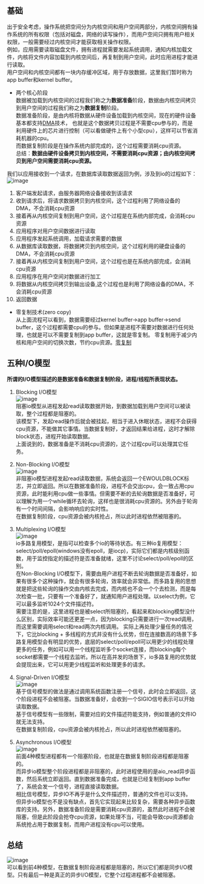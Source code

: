 ## 基础   
出于安全考虑，操作系统把空间分为内核空间和用户空间两部分，内核空间拥有操作系统的所有权限（包括对磁盘，网络的读写操作），而用户空间只拥有用户相关权限，一般需要经过内核空间才能获取相关操作权限。    
例如，应用需要读取磁盘文件，拥有进程就需要发起系统调用，通知内核加载文件，内核将文件内容加载到内核空间后，再复制到用户空间，此时应用进程才能进行读取。  
用户空间和内核空间都有一块内存缓冲区域，用于存放数据，这里我们暂时称为app buffer和kernel buffer。

- 两个核心阶段  
数据被加载到内核空间的过程我们称之为**数据准备**阶段，数据由内核空间拷贝到用户空间的过程我们称之为**数据复制**阶段。    
数据准备阶段，是由内核将数据从硬件设备加载到内核空间，现在的硬件设备基本都支持[DMA](https://baike.baidu.com/item/DMA/2385376?fr=aladdin)技术，
也就是这个数据拷贝过程是不需要cpu参与的，而是利用硬件上的芯片进行控制（可以看做硬件上有个小型cpu），这样可以节省消耗机器的cpu。  
而数据复制阶段是在操作系统内部完成的，这个过程需要消耗cpu资源。  
总结：**数据由硬件设备拷贝到内核空间，不需要消耗cpu资源；由内核空间拷贝到用户空间需要消耗cpu资源。**

我们以应用接收到一个请求，在数据库读取数据返回为例，涉及到io的过程如下：  
![image](https://github.com/jmilktea/jmilktea/blob/master/linux/images/linux-io.png)  
1. 客户端发起请求，由服务器网络设备接收到该请求  
2. 收到请求后，将请求数据拷贝到内核空间，这个过程利用了网络设备的DMA，不会消耗cpu资源
3. 接着再从内核空间复制到用户空间，这个过程是在系统内部完成，会消耗cpu资源  
4. 应用程序对用户空间数据进行读取
5. 应用程序发起系统调用，加载请求需要的数据 
6. 从数据库读取数据，将数据拷贝到内核空间，这个过程利用的硬盘设备的DMA，不会消耗cpu资源  
7. 接着再从内核空间复制到用户空间，这个过程也是在系统内部完成，会消耗cpu资源
8. 应用程序在用户空间对数据进行加工  
9. 将数据从内核空间拷贝到输出设备,这个过程也是利用了网络设备的DMA，不会消耗cpu资源
10. 返回数据  

- 零复制技术(zero copy)  
从上面流程可以看到，数据需要经过kernel buffer->app buffer->send buffer，这个过程都需要cpu的参与。但如果是进程不需要对数据进行任何处理，也就是可以不需要复制到app buffer，这就是零复制。
零复制用于减少内核和用户空间的切换次数，节约cpu资源。[零复制](https://baike.baidu.com/item/%E9%9B%B6%E5%A4%8D%E5%88%B6/22742547?fr=aladdin) 


## 五种I/O模型   
**所谓的I/O模型描述的是数据准备和数据复制阶段，进程/线程所表现状态。**  

1. Blocking I/O模型   
![image](https://github.com/jmilktea/jmilktea/blob/master/linux/images/blocking-io.png)   
阻塞io模型从进程发起read读取数据开始，到数据加载到用户空间可以被读取，整个过程都是阻塞的。  
该模型下，发起read操作后就会被挂起，相当于进入休眠状态，进程不会获得cpu资源，不能做其它事情。当数据复制好，才返回结果给进程，这时才解除block状态，进程开始读取数据。  
上面说到的，数据准备是不消耗cpu资源的，这个过程cpu可以处理其它任务。

2. Non-Blocking I/O模型   
![image](https://github.com/jmilktea/jmilktea/blob/master/linux/images/non-blocking-io.png)   
非阻塞io模型进程发起read读取数据，系统会返回一个EWOULDBLOCK标志，并立即返回。所以在数据准备阶段，进程不会交出cpu，会一致占用cpu资源，此时能利用cpu做一些事情。但需要不断的去轮询数据是否准备好，可以理解为用一个while循环去轮询，这样也是很消耗cpu资源的。另外由于轮询有一个时间间隔，会影响响应的实时性。  
在数据复制阶段，cpu资源会被内核抢占，所以此时进程依然被阻塞的。

3. Multiplexing I/O模型  
![image](https://github.com/jmilktea/jmilktea/blob/master/linux/images/multipliexing-io.png)  
io多路复用模型，是指可以检查多个io的等待状态。有三种io复用模型：select/poll/epoll(windows没有epoll，是iocp)，实际它们都是内核级别函数，用于监控指定的描述符是否准备就绪，这里不讨论select/poll/epoll的区别。  
在Non-Blocking I/O模型下，需要由用户进程不断去轮询数据是否准备好，如果有很多个这种操作，就会有很多轮询，效率就会非常低。而多路复用的思想就是把这些轮询的操作交由内核去完成，而内核也不会一个个去检测，而是每次检查一批，只要有一个准备好了，就通知用户进程处理。以select为例，它可以最多监听1024个文件描述符。  
需要注意的是，这里进程也是被select所阻塞的，看起来和blocking模型没什么区别，实际效率可能还更差一点，因为blocking只需要进行一次read调用，而这里需要调用select和read两次内核调用。
实际上再处理少量任务的情况下，它比blocking + 多线程的方式并没有什么优势，但在连接数高的场景下多路复用模型会有明显的优势，底层的select/poll/epoll可以用更少的线程处理更多的任务，例如可以用一个线程监听多个socket连接，而blocking每个socket都需要一个线程去监听。所以在高并发的场景下，io多路复用的优势就会提现出来，它可以用更少线程监听和处理更多的请求。

4. Signal-Driven I/O模型  
![image](https://github.com/jmilktea/jmilktea/blob/master/linux/images/signal-driven-io.png)  
基于信号模型的做法是通过调用系统函数注册一个信号，此时会立即返回，这个阶段进程不会被阻塞。当数据准备好，会收到一个SIGIO信号表示可以开始读取数据。  
基于信号模型有一些限制，需要对应的文件描述符能支持，例如普通的文件IO就无法支持。  
在数据复制阶段，cpu资源会被内核抢占，所以此时进程依然被阻塞的。

5. Asynchronous I/O模型  
![image](https://github.com/jmilktea/jmilktea/blob/master/linux/images/asynchronous-io.png)  
前面4种模型进程都有一个阻塞阶段，也就是在数据复制阶段进程都是阻塞的。   
而异步io模型整个阶段进程都是非阻塞的，此时进程使用的是aio_read异步函数，然后系统立即返回。直到数据准备完成，也就是已经复制到app buffer了，系统会发一个信号，进程直接读取数据。  
相比信号模型，异步IO不再乎是什么文件描述符，普通的文件也可以支持。  
但异步io模型也不是没有缺点，首先它实现起来比较复杂，需要各种异步函数库的支持。另外，数据准备阶段是需要消耗cpu资源的，虽然此时进程不会被阻塞，但是此阶段会抢夺cpu资源，如果处理不当，可能会导致cpu资源都会系统抢占用于数据复制，而用户进程没有cpu可以使用。 

## 总结  
![image](https://github.com/jmilktea/jmilktea/blob/master/linux/images/io-compary.png)  
可以看到前4种模型，在数据复制阶段进程都是阻塞的，所以它们都是同步I/O模型。只有最后一种是真正的异步I/O模型，它整个过程进程都不会被阻塞。































